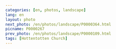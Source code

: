 ```yaml
---
categories: [en, photos, landscape]
lang: en
layout: photo
next_photo: /en/photos/landscape/P0000364.html
picname: P0000267
prev_photo: /en/photos/landscape/P0000109.html
tags: [Hottentotten Church]
---
```

